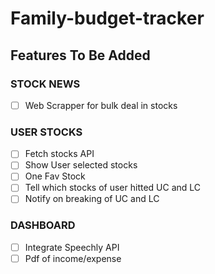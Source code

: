 # Family-budget-tracker

 ## Features To Be Added
 ### STOCK NEWS
- [ ] Web Scrapper for bulk deal in stocks

 ### USER STOCKS
- [ ] Fetch stocks API 
- [ ] Show User selected stocks
- [ ] One Fav Stock 
- [ ] Tell which stocks of user hitted UC and LC
- [ ] Notify on breaking of UC and LC

 ### DASHBOARD
- [ ] Integrate Speechly API
- [ ] Pdf of income/expense

